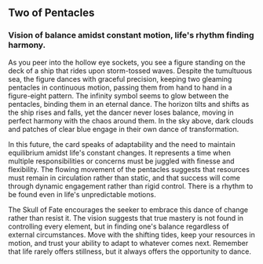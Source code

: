 ## Two of Pentacles
### Vision of balance amidst constant motion, life's rhythm finding harmony.

As you peer into the hollow eye sockets, you see a figure standing on the deck of a ship that rides upon storm-tossed waves. Despite the tumultuous sea, the figure dances with graceful precision, keeping two gleaming pentacles in continuous motion, passing them from hand to hand in a figure-eight pattern. The infinity symbol seems to glow between the pentacles, binding them in an eternal dance. The horizon tilts and shifts as the ship rises and falls, yet the dancer never loses balance, moving in perfect harmony with the chaos around them. In the sky above, dark clouds and patches of clear blue engage in their own dance of transformation.

In this future, the card speaks of adaptability and the need to maintain equilibrium amidst life's constant changes. It represents a time when multiple responsibilities or concerns must be juggled with finesse and flexibility. The flowing movement of the pentacles suggests that resources must remain in circulation rather than static, and that success will come through dynamic engagement rather than rigid control. There is a rhythm to be found even in life's unpredictable motions.

The Skull of Fate encourages the seeker to embrace this dance of change rather than resist it. The vision suggests that true mastery is not found in controlling every element, but in finding one's balance regardless of external circumstances. Move with the shifting tides, keep your resources in motion, and trust your ability to adapt to whatever comes next. Remember that life rarely offers stillness, but it always offers the opportunity to dance.